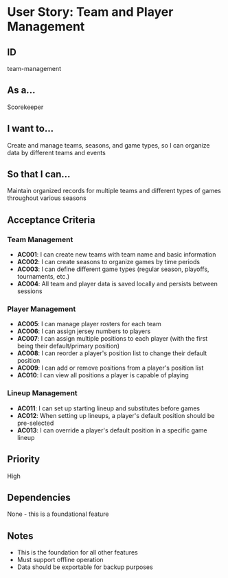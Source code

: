 # User Story: Team and Player Management

## ID

team-management

## As a...

Scorekeeper

## I want to...

Create and manage teams, seasons, and game types, so I can organize data by different teams and events

## So that I can...

Maintain organized records for multiple teams and different types of games throughout various seasons

## Acceptance Criteria

### Team Management

- **AC001**: I can create new teams with team name and basic information
- **AC002**: I can create seasons to organize games by time periods
- **AC003**: I can define different game types (regular season, playoffs, tournaments, etc.)
- **AC004**: All team and player data is saved locally and persists between sessions

### Player Management

- **AC005**: I can manage player rosters for each team
- **AC006**: I can assign jersey numbers to players
- **AC007**: I can assign multiple positions to each player (with the first being their default/primary position)
- **AC008**: I can reorder a player's position list to change their default position
- **AC009**: I can add or remove positions from a player's position list
- **AC010**: I can view all positions a player is capable of playing

### Lineup Management

- **AC011**: I can set up starting lineup and substitutes before games
- **AC012**: When setting up lineups, a player's default position should be pre-selected
- **AC013**: I can override a player's default position in a specific game lineup

## Priority

High

## Dependencies

None - this is a foundational feature

## Notes

- This is the foundation for all other features
- Must support offline operation
- Data should be exportable for backup purposes
